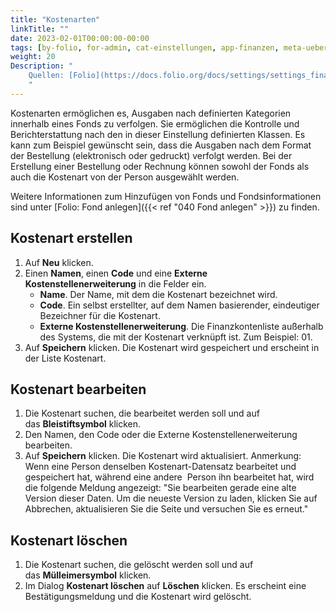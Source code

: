 ```yaml
---
title: "Kostenarten"
linkTitle: ""
date: 2023-02-01T00:00:00-00:00
tags: [by-folio, for-admin, cat-einstellungen, app-finanzen, meta-uebersetzungsproblem]
weight: 20
Description: "
    Quellen: [Folio](https://docs.folio.org/docs/settings/settings_finance/settings_finance/#settings--finance--fund-types) <!-- & [GBV](https://info.gebev.de/display/FOLIOGBVEXTERN/Einstellungen+(Finanzen):+Kostenarten) -->
    "
---
```


Kostenarten ermöglichen es, Ausgaben nach definierten Kategorien innerhalb eines Fonds zu verfolgen. Sie ermöglichen die Kontrolle und Berichterstattung nach den in dieser Einstellung definierten Klassen. Es kann zum Beispiel gewünscht sein, dass die Ausgaben nach dem Format der Bestellung (elektronisch oder gedruckt) verfolgt werden. Bei der Erstellung einer Bestellung oder Rechnung können sowohl der Fonds als auch die Kostenart von der Person ausgewählt werden.

Weitere Informationen zum Hinzufügen von Fonds und Fondsinformationen sind unter [Folio: Fond anlegen]({{< ref "040 Fond anlegen" >}}) zu finden.

## Kostenart erstellen

1.  Auf **Neu** klicken.
2.  Einen **Namen**, einen **Code** und eine **Externe Kostenstellenerweiterung** in die Felder ein.
    * **Name**. Der Name, mit dem die Kostenart bezeichnet wird.
    * **Code**. Ein selbst erstellter, auf dem Namen basierender, eindeutiger Bezeichner für die Kostenart.
    * **Externe Kostenstellenerweiterung**. Die Finanzkontenliste außerhalb des Systems, die mit der Kostenart verknüpft ist. Zum Beispiel: 01.
3.  Auf **Speichern** klicken. Die Kostenart wird gespeichert und erscheint in der Liste Kostenart.

## Kostenart bearbeiten

1.  Die Kostenart suchen, die bearbeitet werden soll und auf das **Bleistiftsymbol** klicken.
2.  Den Namen, den Code oder die Externe Kostenstellenerweiterung bearbeiten.
3.  Auf **Speichern** klicken. Die Kostenart wird aktualisiert. Anmerkung: Wenn eine Person denselben Kostenart-Datensatz bearbeitet und gespeichert hat, während eine andere  Person ihn bearbeitet hat, wird die folgende Meldung angezeigt: "Sie bearbeiten gerade eine alte Version dieser Daten. Um die neueste Version zu laden, klicken Sie auf Abbrechen, aktualisieren Sie die Seite und versuchen Sie es erneut."

## Kostenart löschen

1.  Die Kostenart suchen, die gelöscht werden soll und auf das **Mülleimersymbol** klicken.
2.  Im Dialog **Kostenart löschen** auf **Löschen** klicken. Es erscheint eine Bestätigungsmeldung und die Kostenart wird gelöscht.

